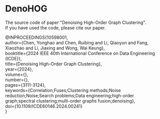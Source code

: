 # DenoHOG
The source code of paper "Denoising High-Order Graph Clustering".  
If you have used the code, please cite our paper.  

@INPROCEEDINGS{10598001,  
  author={Chen, Yonghao and Chen, Ruibing and Li, Qiaoyun and Fang, Xiaozhao and Li, Jiaxing and Wong, Wai Keung},  
  booktitle={2024 IEEE 40th International Conference on Data Engineering (ICDE)},   
  title={Denoising High-Order Graph Clustering},   
  year={2024},  
  volume={},  
  number={},  
  pages={3111-3124},  
  keywords={Correlation;Fuses;Clustering methods;Noise reduction;Noise;Search problems;Data engineering;high-order graph;spectral clustering;multi-order graphs fusion;denoising},  
  doi={10.1109/ICDE60146.2024.00241}  
  }
